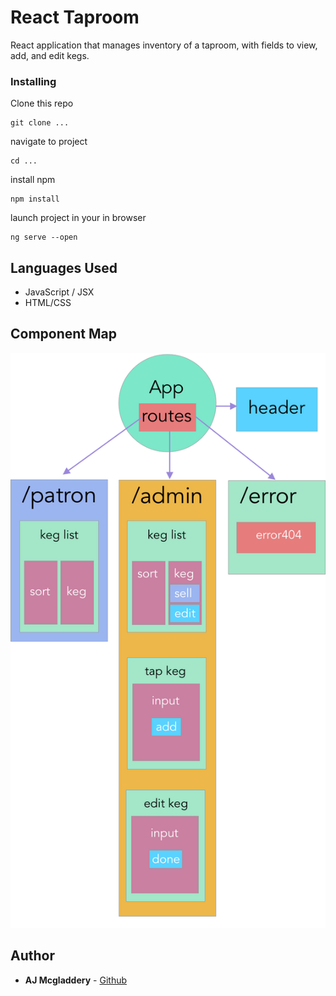 # React Taproom

React application that manages inventory of a taproom, with fields to view, add, and edit kegs.

### Installing

Clone this repo

```
git clone ...
```

navigate to project

```
cd ...
```

install npm

```
npm install
```

launch project in your in browser

```
ng serve --open
```
## Languages Used

* JavaScript / JSX
* HTML/CSS

## Component Map

![component-map](https://github.com/amcgladd/react-taproom/blob/master/taproom-react-component-map.png)


## Author

* **AJ Mcgladdery** - [Github](https://github.com/amcgladd)
